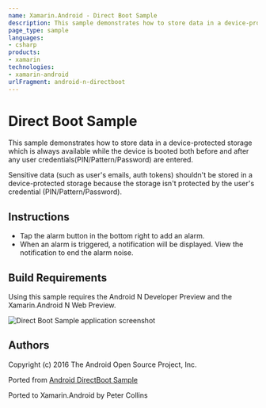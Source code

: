 ```yaml
---
name: Xamarin.Android - Direct Boot Sample
description: This sample demonstrates how to store data in a device-protected storage which is always available while the device is booted both before and after...
page_type: sample
languages:
- csharp
products:
- xamarin
technologies:
- xamarin-android
urlFragment: android-n-directboot
---
```

# Direct Boot Sample

This sample demonstrates how to store data in a device-protected storage which is always available
while the device is booted both before and after any user credentials(PIN/Pattern/Password) are entered.

Sensitive data (such as user's emails, auth tokens) shouldn't be stored in a device-protected storage
because the storage isn't protected by the user's credential (PIN/Pattern/Password).

## Instructions

* Tap the alarm button in the bottom right to add an alarm.
* When an alarm is triggered, a notification will be displayed. View the notification to end the alarm noise.


## Build Requirements
Using this sample requires the Android N Developer Preview and the Xamarin.Android N Web Preview.


![Direct Boot Sample application screenshot](Screenshots/alarm_notification.png "Direct Boot Sample application screenshot")

## Authors
Copyright (c) 2016 The Android Open Source Project, Inc.

Ported from [Android DirectBoot Sample](https://github.com/googlesamples/android-DirectBoot)

Ported to Xamarin.Android by Peter Collins